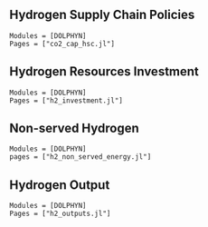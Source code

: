 ## Hydrogen Supply Chain Policies
```@autodocs
Modules = [DOLPHYN]
Pages = ["co2_cap_hsc.jl"]
```

## Hydrogen Resources Investment
```@autodocs
Modules = [DOLPHYN]
Pages = ["h2_investment.jl"]
```

## Non-served Hydrogen
```@autodocs
Modules = [DOLPHYN]
pages = ["h2_non_served_energy.jl"]
```

## Hydrogen Output
```@autodocs
Modules = [DOLPHYN]
Pages = ["h2_outputs.jl"]
```